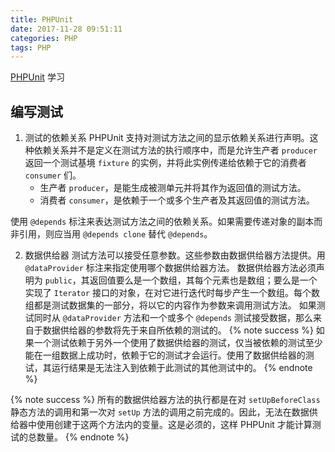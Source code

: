```yaml
---
title: PHPUnit
date: 2017-11-28 09:51:11
categories: PHP
tags: PHP
---
```


[PHPUnit][PHPUnit] 学习

<!-- more -->

## 编写测试

1. 测试的依赖关系
  PHPUnit 支持对测试方法之间的显示依赖关系进行声明。这种依赖关系并不是定义在测试方法的执行顺序中，而是允许生产者 `producer` 返回一个测试基境 `fixture` 的实例，并将此实例传递给依赖于它的消费者 `consumer` 们。
    - 生产者 `producer`，是能生成被测单元并将其作为返回值的测试方法。
	- 消费者 `consumer`，是依赖于一个或多个生产者及其返回值的测试方法。
	
  使用 `@depends` 标注来表达测试方法之间的依赖关系。如果需要传递对象的副本而非引用，则应当用 `@depends clone` 替代 `@depends`。

2. 数据供给器
  测试方法可以接受任意参数。这些参数由数据供给器方法提供。用 `@dataProvider` 标注来指定使用哪个数据供给器方法。
  数据供给器方法必须声明为 `public`，其返回值要么是一个数组，其每个元素也是数组；要么是一个实现了 `Iterator` 接口的对象，在对它进行迭代时每步产生一个数组。每个数组都是测试数据集的一部分，将以它的内容作为参数来调用测试方法。
  如果测试同时从 `@dataProvider` 方法和一个或多个 `@depends` 测试接受数据，那么来自于数据供给器的参数将先于来自所依赖的测试的。
  {% note success %} 如果一个测试依赖于另外一个使用了数据供给器的测试，仅当被依赖的测试至少能在一组数据上成功时，依赖于它的测试才会运行。使用了数据供给器的测试，其运行结果是无法注入到依赖于此测试的其他测试中的。 {% endnote %}
 	
  {% note success %} 所有的数据供给器方法的执行都是在对 `setUpBeforeClass` 静态方法的调用和第一次对 `setUp` 方法的调用之前完成的。因此，无法在数据供给器中使用创建于这两个方法内的变量。这是必须的，这样 PHPUnit 才能计算测试的总数量。 {% endnote %}

  











[PHPUnit]: http://www.phpunit.cn/manual/6.4/zh_cn/writing-tests-for-phpunit.html